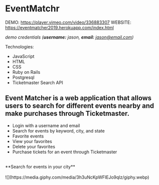# EventMatchr

DEMO: https://player.vimeo.com/video/336883307
WEBSITE: https://eventmatcher2019.herokuapp.com/index.html

*demo credentials (**username:** jason, **email:** jason@email.com)*

Technologies:
- JavaScript
- HTML
- CSS
- Ruby on Rails
- Postgresql
- Ticketmaster Search API

## Event Matcher is a web application that allows users to search for different events nearby and make purchases through Ticketmaster.

- Login with a username and email
- Search for events by keyword, city, and state
- Favorite events
- View your favorites
- Delete your favorites
- Purchase tickets for an event through Ticketmaster
<br>
**Search for events in your city**
<br><br>
![](https://media.giphy.com/media/3h3uNcKpWFIEJo9qlz/giphy.webp)



